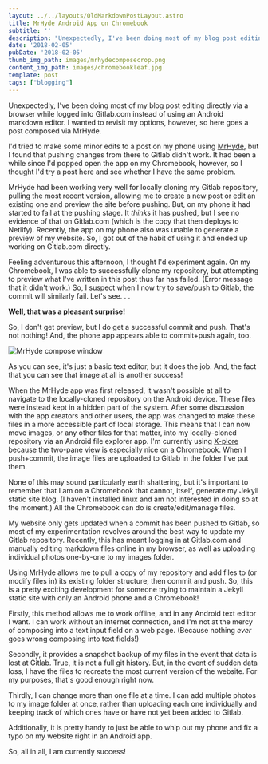 ```yaml
---
layout: ../../layouts/OldMarkdownPostLayout.astro
title: MrHyde Android App on Chromebook
subtitle: ''
description: "Unexpectedly, I've been doing most of my blog post editing directly via a browser while logged into GitLab.com instead of using an Android markdown editor. I wanted to revisit my options, however, so here goes a post composed via MrHyde."
date: '2018-02-05'
pubDate: '2018-02-05'
thumb_img_path: images/mrhydecomposecrop.png
content_img_path: images/chromebookleaf.jpg
template: post
tags: ["blogging"]
---
```

Unexpectedly, I've been doing most of my blog post editing directly via a browser while logged into Gitlab.com instead of using an Android markdown editor. I wanted to revisit my options, however, so here goes a post composed via MrHyde.


I'd tried to make some minor edits to a post on my phone using [MrHyde](https://play.google.com/store/apps/details?id=org.faudroids.mrhyde), but I found that pushing changes from there to Gitlab didn't work. It had been a while since I'd popped open the app on my Chromebook, however, so I thought I'd try a post here and see whether I have the same problem.

MrHyde had been working very well for locally cloning my Gitlab repository, pulling the most recent version, allowing me to create a new post or edit an existing one and preview the site before pushing. But, on my phone it had started to fail at the pushing stage. It *thinks* it has pushed, but I see no evidence of that on Gitlab.com (which is the copy that then deploys to Netlify). Recently, the app on my phone also was unable to generate a preview of my website. So, I got out of the habit of using it and ended up working on Gitlab.com directly.

Feeling adventurous this afternoon, I thought I'd experiment again. On my Chromebook, I was able to successfully clone my repository, but attempting to preview what I've written in this post thus far has failed. (Error message that it didn't work.) So, I suspect when I now try to save/push to Gitlab, the commit will similarly fail. Let's see. . . 

**Well, that was a pleasant surprise!**

So, I don't get preview, but I do get a successful commit and push. That's not nothing! And, the phone app appears able to commit+push again, too.

![MrHyde compose window](https://lh3.googleusercontent.com/pw/AM-JKLUtyNJk4j09B1fJ0BP6KnKg9jK8LCMohaLiFnC8XlEB5549VZFf9hSnD8zmxGJGA75KJD0_q31ZypqsqBzcESUJlE3GJGNYOgzNKyJOwf81F-jAGNB0_hXnvdJWe7YVgbQIo5osncLTGyIP4iU3tlhURQ=w1752-h1169-no?.jpg)
 
As you can see, it's just a basic text editor, but it does the job. And, the fact that you can see that image at all is another success!

When the MrHyde app was first released, it wasn't possible at all to navigate to the locally-cloned repository on the Android device. These files were instead kept in a hidden part of the system. After some discussion with the app creators and other users, the app was changed to make these files in a more accessible part of local storage. This means that I can now move images, or any other files for that matter, into my locally-cloned repository via an Android file explorer app. I'm currently using [X-plore](https://play.google.com/store/apps/details?id=com.lonelycatgames.Xplore) because the two-pane view is especially nice on a Chromebook.  When I push+commit, the image files are uploaded to Gitlab in the folder I've put them.

None of this may sound particularly earth shattering, but it's important to remember that I am on a Chromebook that cannot, itself, generate my Jekyll static site blog. (I haven't installed linux and am not interested in doing so at the moment.) All the Chromebook can do is create/edit/manage files. 

My website only gets updated when a commit has been pushed to Gitlab, so most of my experimentation revolves around the best way to update my Gitlab repository. Recently, this has meant logging in at Gitlab.com and manually editing markdown files online in my browser, as well as uploading individual photos one-by-one to my images folder.

Using MrHyde allows me to pull a copy of my repository and add files to (or modify files in) its existing folder structure, then commit and push. So, this is a pretty exciting development for someone trying to maintain a Jekyll static site with only an Android phone and a Chromebook! 

Firstly, this method allows me to work offline, and in any Android text editor I want. I can work without an internet connection, and I'm not at the mercy of composing into a text input field on a web page. (Because nothing *ever* goes wrong composing into text fields!) 

Secondly, it provides a snapshot backup of my files in the event that data is lost at Gitlab. True, it is not a full git history. But, in the event of sudden data loss, I have the files to recreate the most current version of the website. For my purposes, that's good enough right now. 

Thirdly, I can change more than one file at a time. I can add multiple photos to my image folder at once, rather than uploading each one individually and keeping track of which ones have or have not yet been added to Gitlab.

Additionally, it is pretty handy to just be able to whip out my phone and fix a typo on my website right in an Android app.

So, all in all, I am currently success!
